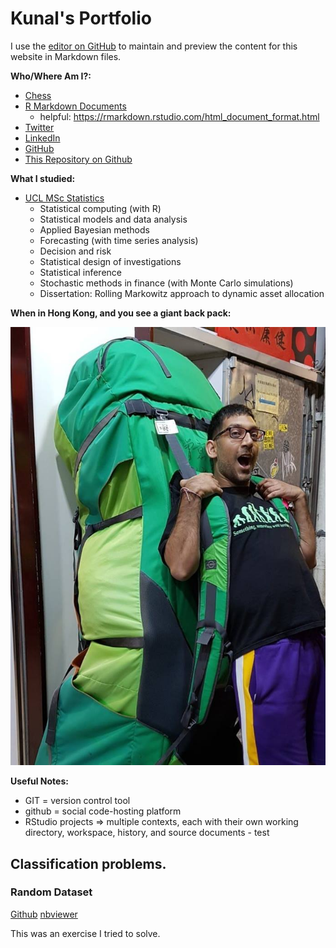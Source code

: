 # Kunal's Portfolio

I use the [editor on GitHub](https://github.com/kunalharia/kunalharia.github.io/edit/master/README.md) to maintain and preview the content for this website in Markdown files.

**Who/Where Am I?:**

* [Chess](https://www.chess.com/member/kun-al)
* [R Markdown Documents](http://www.rpubs.com/kunalharia)
    * helpful: https://rmarkdown.rstudio.com/html_document_format.html
* [Twitter](https://twitter.com/KunalHaria10)
* [LinkedIn](http://linkedin.com/in/kunal-haria)
* [GitHub](https://github.com/kunalharia)
* [This Repository on Github](https://github.com/kunalharia/kunalharia.github.io)

**What I studied:**
* [UCL MSc Statistics](https://www.ucl.ac.uk/prospective-students/graduate/taught/degrees/statistics-msc)
    *	Statistical computing (with R)
    *	Statistical models and data analysis
    *	Applied Bayesian methods
    *	Forecasting (with time series analysis)
    *	Decision and risk
    *	Statistical design of investigations
    *	Statistical inference
    *	Stochastic methods in finance (with Monte Carlo simulations)
    *	Dissertation: Rolling Markowitz approach to dynamic asset allocation

**When in Hong Kong, and you see a giant back pack:**

<p align="center">
  <img src="https://raw.githubusercontent.com/kunalharia/kunalharia.github.io/master/images/HKJan2018.jpg">
</p>

**Useful Notes:**

* GIT = version control tool
* github = social code-hosting platform
* RStudio projects => multiple contexts, each with their own working directory, workspace, history, and source documents - test



## Classification problems.

### Random Dataset

[Github](https://github.com/kunalharia/kunalharia.github.io/blob/master/ipynb/StatusToday%20-%20binary%20classification%20task%20-%20by%20Kunal.ipynb) [nbviewer](http://nbviewer.jupyter.org/github/kunalharia/kunalharia.github.io/blob/master/ipynb/StatusToday%20-%20binary%20classification%20task%20-%20by%20Kunal.ipynb)

This was an exercise I tried to solve.
